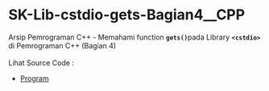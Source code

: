 # SK-Lib-cstdio-gets-Bagian4__CPP
Arsip Pemrograman C++ - Memahami function <code><b>gets()</b></code>pada Library <code><b>&lt;cstdio></b></code> di Pemrograman C++ (Bagian 4)<br><br>
Lihat Source Code : <br>
- <a href="https://github.com/RizkyKhapidsyah/SK-Lib-cstdio-gets-Bagian4__CPP/blob/master/SK-Lib-cstdio-gets-Bagian4__CPP/Source.cpp">Program</a>
